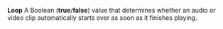 **Loop** A Boolean (**true**/**false**) value that determines whether an audio or video clip automatically starts over as soon as it finishes playing.
